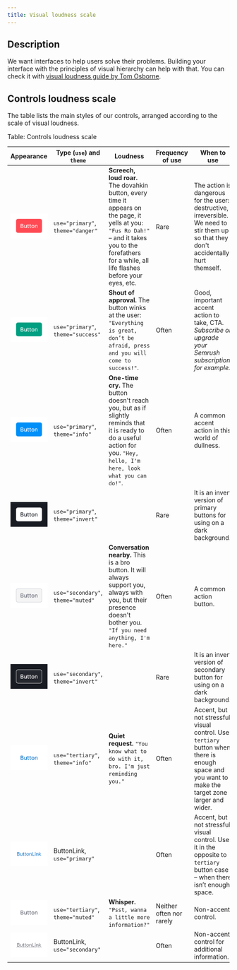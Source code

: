 ```yaml
---
title: Visual loudness scale
---
```


## Description

We want interfaces to help users solve their problems. Building your interface with the principles of visual hierarchy can help with that. You can check it with [visual loudness guide by Tom Osborne](https://www.viget.com/articles/visual-loudness/).

## Controls loudness scale

The table lists the main styles of our controls, arranged according to the scale of visual loudness.

Table: Controls loudness scale

| Appearance                           | Type (`use`) and `theme`            | Loudness                                                                                                                                                                                                    | Frequency of use         | When to use                                                                                                                                       |
| ------------------------------------ | ----------------------------------- | ----------------------------------------------------------------------------------------------------------------------------------------------------------------------------------------------------------- | ------------------------ | ------------------------------------------------------------------------------------------------------------------------------------------------- |
| ![](static/button-1.png)             | `use="primary"`, `theme="danger"`   | **Screech, loud roar.** The dovahkin button, every time it appears on the page, it yells at you: `"Fus Ro Dah!"` – and it takes you to the forefathers for a while, all life flashes before your eyes, etc. | Rare                     | The action is dangerous for the user: destructive, irreversible. We need to stir them up so that they don't accidentally hurt themself.           |
| ![](static/button-2.png)             | `use="primary"`, `theme="success"`  | **Shout of approval.** The button winks at the user: `"Everything is great, don’t be afraid, press and you will come to success!"`.                                                                         | Often                    | Good, important accent action to take, CTA. _Subscribe or upgrade your Semrush subscription, for example._                                        |
| ![](static/button-3.png)             | `use="primary"`, `theme="info"`     | **One-time cry.** The button doesn't reach you, but as if slightly reminds that it is ready to do a useful action for you. `"Hey, hello, I'm here, look what you can do!"`.                                 | Often                    | A common accent action in this world of dullness.                                                                                                 |
| ![](static/button-4.png)             | `use="primary"`, `theme="invert"`   |                                                                                                                                                                                                             | Rare                     | It is an invert version of primary buttons for using on a dark background.                                                                        |
| ![](static/button-5.png)             | `use="secondary"`, `theme="muted"`  | **Conversation nearby.** This is a bro button. It will always support you, always with you, but their presence doesn't bother you. `"If you need anything, I'm here."`                                      | Often                    | A common action button.                                                                                                                           |
| ![](static/button-6.png)             | `use="secondary"`, `theme="invert"` |                                                                                                                                                                                                             | Rare                     | It is an invert version of secondary button for using on a dark background.                                                                       |
| ![](static/button-7.png)             | `use="tertiary"`, `theme="info"`    | **Quiet request.** `"You know what to do with it, bro. I'm just reminding you."`                                                                                                                            | Often                    | Accent, but not stressful visual control. Use `tertiary` button when there is enough space and you want to make the target zone larger and wider. |
| ![](static/buttonlink-primary.png)   | ButtonLink, `use="primary"`         |                                                                                                                                                                                                             | Often                    | Accent, but not stressful visual control. Use it in the opposite to `tertiary` button case – when there isn’t enough space.                       |
| ![](static/button-8.png)             | `use="tertiary"`, `theme="muted"`   | **Whisper.** `"Psst, wanna a little more information?"`                                                                                                                                                     | Neither often nor rarely | Non-accent control.                                                                                                                               |
| ![](static/buttonlink-secondary.png) | ButtonLink, `use="secondary"`       |                                                                                                                                                                                                             | Often                    | Non-accent control for additional information.                                                                                                    |
